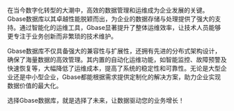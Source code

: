 在当今数字化转型的大潮中，高效的数据管理和运维成为企业发展的关键。Gbase数据库以其卓越性能脱颖而出，为企业的数据存储与处理提供了强大的支持。通过智能化的运维工具，Gbase显著提升了整体运维效率，让技术人员能够更专注于业务创新而非繁琐的技术维护。

Gbase数据库不仅具备强大的兼容性与扩展性，还拥有先进的分布式架构设计，确保了海量数据的高效管理。其内置的自动化运维功能，如智能监控、故障预警及快速恢复等，大幅降低了运维成本，提高了系统的稳定性和可靠性。无论是大型企业还是中小型企业，Gbase都能根据需求提供定制化的解决方案，助力企业实现数据价值的最大化。

选择Gbase数据库，就是选择了未来，让数据驱动您的业务增长！